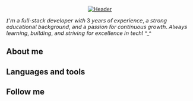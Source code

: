 <p align="center">
  <a href="https://github.com/RONSVER">
    <img src="https://github.com/RONSVER/RONSVER/blob/main/assets/f3013e356a3829c077c84c321798982f.gif" alt="Header">
  </a>
</p>

𝘐'𝘮 𝘢 𝘧𝘶𝘭𝘭-𝘴𝘵𝘢𝘤𝘬 𝘥𝘦𝘷𝘦𝘭𝘰𝘱𝘦𝘳 𝘸𝘪𝘵𝘩 3 𝘺𝘦𝘢𝘳𝘴 𝘰𝘧 𝘦𝘹𝘱𝘦𝘳𝘪𝘦𝘯𝘤𝘦, 𝘢 𝘴𝘵𝘳𝘰𝘯𝘨 𝘦𝘥𝘶𝘤𝘢𝘵𝘪𝘰𝘯𝘢𝘭 𝘣𝘢𝘤𝘬𝘨𝘳𝘰𝘶𝘯𝘥, 𝘢𝘯𝘥 𝘢 𝘱𝘢𝘴𝘴𝘪𝘰𝘯 𝘧𝘰𝘳 𝘤𝘰𝘯𝘵𝘪𝘯𝘶𝘰𝘶𝘴 𝘨𝘳𝘰𝘸𝘵𝘩. 𝘈𝘭𝘸𝘢𝘺𝘴 𝘭𝘦𝘢𝘳𝘯𝘪𝘯𝘨, 𝘣𝘶𝘪𝘭𝘥𝘪𝘯𝘨, 𝘢𝘯𝘥 𝘴𝘵𝘳𝘪𝘷𝘪𝘯𝘨 𝘧𝘰𝘳 𝘦𝘹𝘤𝘦𝘭𝘭𝘦𝘯𝘤𝘦 𝘪𝘯 𝘵𝘦𝘤𝘩! ^\_^

## About me

## Languages and tools

## Follow me
